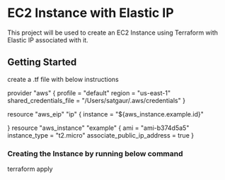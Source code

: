 # EC2 Instance with Elastic IP

This project will be used to create an EC2 Instance using Terraform with Elastic IP associated with it.

## Getting Started
create a .tf file with below instructions 

provider "aws" {
  profile    = "default"
  region     = "us-east-1"
  shared_credentials_file = "/Users/satgaur/.aws/credentials"
}

resource "aws_eip" "ip" {
  instance = "${aws_instance.example.id}"

}
resource "aws_instance" "example" {
  ami           = "ami-b374d5a5"
  instance_type = "t2.micro"
  associate_public_ip_address = true
}

### Creating the Instance by running below command

terraform apply
